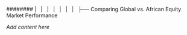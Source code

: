######## |   |   |   |   |   |   |   ├── Comparing Global vs. African Equity Market Performance

*Add content here*
